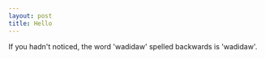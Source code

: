 ```yaml
---
layout: post
title: Hello
---
```


If you hadn't noticed, the word 'wadidaw' spelled backwards is 'wadidaw'.
